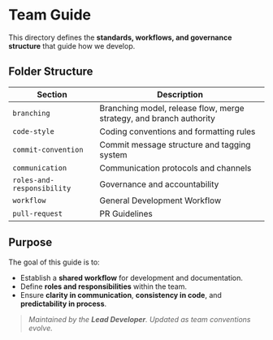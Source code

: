 # Team Guide

This directory defines the **standards, workflows, and governance structure** that guide how we develop.

## Folder Structure

| Section | Description |
|---------|-------------|
| `branching` | Branching model, release flow, merge strategy, and branch authority |
| `code-style` | Coding conventions and formatting rules |
| `commit-convention` | Commit message structure and tagging system |
| `communication` | Communication protocols and channels |
| `roles-and-responsibility` |  Governance and accountability |
| `workflow` |  General Development Workflow |
| `pull-request` |  PR Guidelines |

## Purpose

The goal of this guide is to:
- Establish a **shared workflow** for development and documentation.
- Define **roles and responsibilities** within the team.
- Ensure **clarity in communication**, **consistency in code**, and **predictability in process**.


> _Maintained by the **Lead Developer**. Updated as team conventions evolve._
